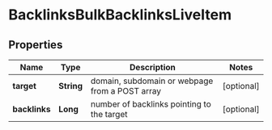 

# BacklinksBulkBacklinksLiveItem


## Properties

| Name | Type | Description | Notes |
|------------ | ------------- | ------------- | -------------|
|**target** | **String** | domain, subdomain or webpage from a POST array |  [optional] |
|**backlinks** | **Long** | number of backlinks pointing to the target |  [optional] |



